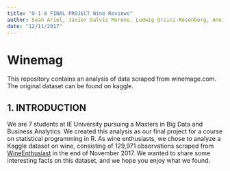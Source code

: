 ```yaml
---
title: "O-1-8 FINAL PROJECT Wine Reviews"
author: Sean Ariel, Javier Galvis Moreno, Ludwig Orsini-Rosenberg, Annie Pi,  Daniel Saggese, Natasha Savic, Nika Tamaio Flores   
date: "12/11/2017"
---
```




# Winemag
This repository contains an analysis of data scraped from winemage.com. The original dataset can be found on kaggle.

## 1. INTRODUCTION
We are 7 students at IE University pursuing a Masters in Big Data and Business Analytics. 
We created this analysis as our final project for a course on statistical programming in R. 
As wine enthusiasts, we chose to analyze a Kaggle dataset on wine, consisting of 129,971 observations scraped from [WineEnthusiast](http://www.wineenthusiast.com) in the end of November 2017. 
We wanted to share some interesting facts on this dataset, and we hope you enjoy what we found.   
